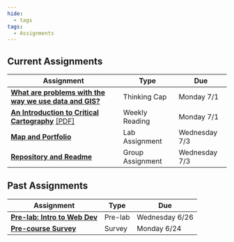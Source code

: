 ```yaml
---
hide:
  - tags
tags:
  - Assignments
---
```

## Current Assignments

|Assignment|Type|Due|
|-----------|----|---|
|[**What are problems with the way we use data and GIS?**](thinking_cap.md)|Thinking Cap|Monday 7/1|
[**An Introduction to Critical Cartography**](reading.md) [[PDF]](../../materials/readings/An_Introduction_to_Critical_Cartography.pdf)|Weekly Reading|Monday 7/1|
|[**Map and Portfolio**](lab_assignment.md)|Lab Assignment|Wednesday 7/3|
|[**Repository and Readme**](group_assignment.md)|Group Assignment|Wednesday 7/3|


## Past Assignments

|Assignment|Type|Due|
|-----------|----|---|
|[**Pre-lab: Intro to Web Dev**](./week1/prelab.md)|Pre-lab|Wednesday 6/26|
|[**Pre-course Survey**](week0.md)|Survey|Monday 6/24|
